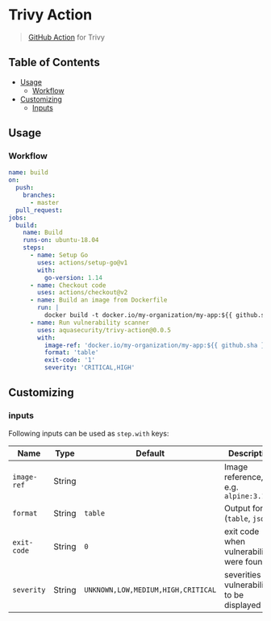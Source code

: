 # Trivy Action

> [GitHub Action](https://github.com/features/actions) for Trivy

## Table of Contents

- [Usage](#usage)
  - [Workflow](#workflow)
- [Customizing](#customizing)
  - [Inputs](#inputs)

## Usage

### Workflow

```yaml
name: build
on:
  push:
    branches:
      - master
  pull_request:
jobs:
  build:
    name: Build
    runs-on: ubuntu-18.04
    steps:
      - name: Setup Go
        uses: actions/setup-go@v1
        with:
          go-version: 1.14
      - name: Checkout code
        uses: actions/checkout@v2
      - name: Build an image from Dockerfile
        run: |
          docker build -t docker.io/my-organization/my-app:${{ github.sha }}
      - name: Run vulnerability scanner
        uses: aquasecurity/trivy-action@0.0.5
        with:
          image-ref: 'docker.io/my-organization/my-app:${{ github.sha }}'
          format: 'table'
          exit-code: '1'
          severity: 'CRITICAL,HIGH'
```

## Customizing

### inputs

Following inputs can be used as `step.with` keys:

| Name        | Type   | Default                            | Description                                   |
|-------------|--------|------------------------------------|-----------------------------------------------|
| `image-ref` | String |                                    | Image reference, e.g. `alpine:3.10.2`         |
| `format`    | String | `table`                            | Output format (`table`, `json`)               |
| `exit-code` | String | `0`                                | exit code when vulnerabilities were found     |
| `severity`  | String | `UNKNOWN,LOW,MEDIUM,HIGH,CRITICAL` | severities of vulnerabilities to be displayed |
